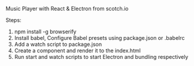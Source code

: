 Music Player with React & Electron from scotch.io

Steps:  
1. npm install -g browserify  
2. Install babel, Configure Babel presets using package.json or .babelrc  
3. Add a watch script to package.json  
4. Create a component and render it to the index.html  
5. Run start and watch scripts to start Electron and bundling respectively  
